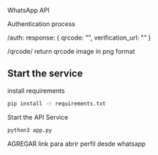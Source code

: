WhatsApp API


Authentication process

/auth:
response: {
    qrcode: "<codeurl>",
    verification_url: "<url to verify authentication>"
}

/qrcode/<unique identifier>
return qrcode image in png format




## Start the service

install requirements

``` bash
pip install -r requirements.txt
```


Start the API Service

``` bash
python3 app.py
```


AGREGAR link para abrir perfil desde whatsapp
